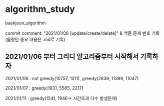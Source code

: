 # algorithm_study
baekjoon_algorithm

commit comment: "2021/01/06 [update/create/delete]"
& 백준 문제 번호 기록(몰랐던 중요 내용은 .md로 기록)

## 2021/01/06 부터 그리디 알고리즘부터 시작해서 기록하자

2021/01/06 : not greedy(10757, 1011), greedy(2839, 11399, 11047)

2021/01/07 : greedy(1931, 5585, 2217)

2021/01/11 : greedy(1541, 1946-> 시간초과 다수 발생문제)